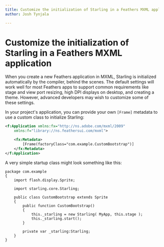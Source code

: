 ```yaml
---
title: Customize the initialization of Starling in a Feathers MXML application  
author: Josh Tynjala

---
```

# Customize the initialization of Starling in a Feathers MXML application

When you create a new Feathers application in MXML, Starling is initialized automatically by the compiler, behind the scenes. The default settings will work well for most Feathers apps to support common requirements like stage and view port resizing, high DPI displays on desktop, and creating a theme. However, advanced developers may wish to customize some of these settings.

In your project's application, you can provide your own `[Frame]` metadata to use a custom class to initialize Starling:

``` xml
<f:Application xmlns:fx="http://ns.adobe.com/mxml/2009"
	xmlns:f="library://ns.feathersui.com/mxml">

	<fx:Metadata>
		[Frame(factoryClass="com.example.CustomBootstrap")]
	</fx:Metadata>
</f:Application>
```

A very simple startup class might look something like this:

``` code
package com.example
{
	import flash.display.Sprite;

	import starling.core.Starling;

	public class CustomBootstrap extends Sprite
	{
		public function CustomBootstrap()
		{
			this._starling = new Starling( MyApp, this.stage );
			this._starling.start();
		}

		private var _starling:Starling;
	}
}
```